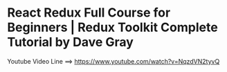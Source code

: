 # React Redux Full Course for Beginners | Redux Toolkit Complete Tutorial by Dave Gray

Youtube Video Line ==> https://www.youtube.com/watch?v=NqzdVN2tyvQ
